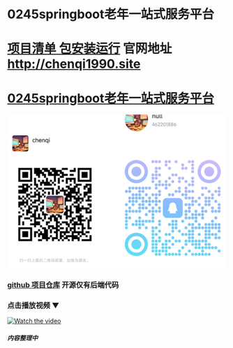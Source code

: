 # 0245springboot老年一站式服务平台


# [项目清单 包安装运行](http://chenqi1990.site) 官网地址 http://chenqi1990.site

# [0245springboot老年一站式服务平台](https://github.com/GraduationProject-springboot/0245springboot)

![picture](https://raw.githubusercontent.com/GraduationProject-springboot/.github/main/img/wx.png)

### [github 项目仓库](https://github.com/GraduationProject-springboot/allSpringbootProjects) 开源仅有后端代码

### 点击播放视频 ▼
[![Watch the video](https://i.sstatic.net/Vp2cE.png)](https://www.bilibili.com/video/BV1ULbQeREgz?p=1)

#####   内容整理中  











